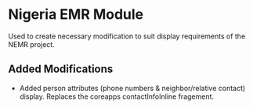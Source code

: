 # Nigeria EMR Module
Used to create necessary modification to suit display requirements of the NEMR project.
 
 ## Added Modifications
 * Added person attributes (phone numbers & neighbor/relative contact) display. Replaces the coreapps
  contactInfoInline fragement.
